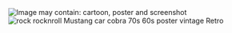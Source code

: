 <img class="grid__item-image js-grid__item-image grid__item-image-lazy js-lazy image-loaded" src="https://mir-s3-cdn-cf.behance.net/project_modules/1400/ee4c44159118063.639872f90b558.png" alt="Image may contain: cartoon, poster and screenshot" sizes="393px" srcset="https://mir-s3-cdn-cf.behance.net/project_modules/disp/ee4c44159118063.639872f90b558.png 600w,https://mir-s3-cdn-cf.behance.net/project_modules/max_1200/ee4c44159118063.639872f90b558.png 1200w,https://mir-s3-cdn-cf.behance.net/project_modules/1400_opt_1/ee4c44159118063.639872f90b558.png 1400w,">
<img src="https://mir-s3-cdn-cf.behance.net/project_modules/1400/6f200684263287.5d56e8205cbf9.jpg" srcset="https://mir-s3-cdn-cf.behance.net/project_modules/disp/6f200684263287.5d56e8205cbf9.jpg 600w, https://mir-s3-cdn-cf.behance.net/project_modules/max_1200/6f200684263287.5d56e8205cbf9.jpg 1200w, https://mir-s3-cdn-cf.behance.net/project_modules/1400_opt_1/6f200684263287.5d56e8205cbf9.jpg 1400w, https://mir-s3-cdn-cf.behance.net/project_modules/fs/6f200684263287.5d56e8205cbf9.jpg 1600w" sizes="(max-width: 1400px) 100vw, 1400px" class="ImageElement-image-SRv" alt="rock rocknroll Mustang car cobra 70s 60s poster vintage Retro" loading="lazy">
